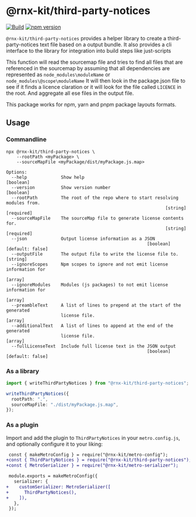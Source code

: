 # @rnx-kit/third-party-notices

[![Build](https://github.com/microsoft/rnx-kit/actions/workflows/build.yml/badge.svg)](https://github.com/microsoft/rnx-kit/actions/workflows/build.yml)
[![npm version](https://img.shields.io/npm/v/@rnx-kit/third-party-notices)](https://www.npmjs.com/package/@rnx-kit/third-party-notices)

`@rnx-kit/third-party-notices` provides a helper library to create a
third-party-notices text file based on a output bundle. It also provides a cli
interface to the library for integration into build steps like just-scripts

This function will read the sourcemap file and tries to find all files that are
referenced in the sourcemap by assuming that all dependencies are represented as
`node_modules\moduleName` or `node_modules\@scope\moduleName` It will then look
in the package.json file to see if it finds a licence claration or it will look
for the file called `LICENCE` in the root. And aggregate all ese files in the
output file.

This package works for npm, yarn and pnpm package layouts formats.

## Usage

### Commandline

```
npx @rnx-kit/third-party-notices \
    --rootPath <myPackage> \
    --sourceMapFile <myPackage/dist/myPackage.js.map>
```

```
Options:
  --help             Show help                                         [boolean]
  --version          Show version number                               [boolean]
  --rootPath         The root of the repo where to start resolving modules from.
                                                             [string] [required]
  --sourceMapFile    The sourceMap file to generate license contents for.
                                                             [string] [required]
  --json             Output license information as a JSON
                                                      [boolean] [default: false]
  --outputFile       The output file to write the license file to.      [string]
  --ignoreScopes     Npm scopes to ignore and not emit license information for
                                                                         [array]
  --ignoreModules    Modules (js packages) to not emit license information for
                                                                         [array]
  --preambleText     A list of lines to prepend at the start of the generated
                     license file.                                       [array]
  --additionalText   A list of lines to append at the end of the generated
                     license file.                                       [array]
  --fullLicenseText  Include full license text in the JSON output
                                                      [boolean] [default: false]
```

### As a library

```ts
import { writeThirdPartyNotices } from "@rnx-kit/third-party-notices";

writeThirdPartyNotices({
  rootPath: ".",
  sourceMapFile: "./dist/myPackage.js.map",
});
```

### As a plugin

Import and add the plugin to `ThirdPartyNotices` in your `metro.config.js`, and
optionally configure it to your liking:

```diff
 const { makeMetroConfig } = require("@rnx-kit/metro-config");
+const { ThirdPartyNotices } = require("@rnx-kit/third-party-notices");
+const { MetroSerializer } = require("@rnx-kit/metro-serializer");

 module.exports = makeMetroConfig({
   serializer: {
+    customSerializer: MetroSerializer([
+      ThirdPartyNotices(),
+    ]),
   },
 });
```
